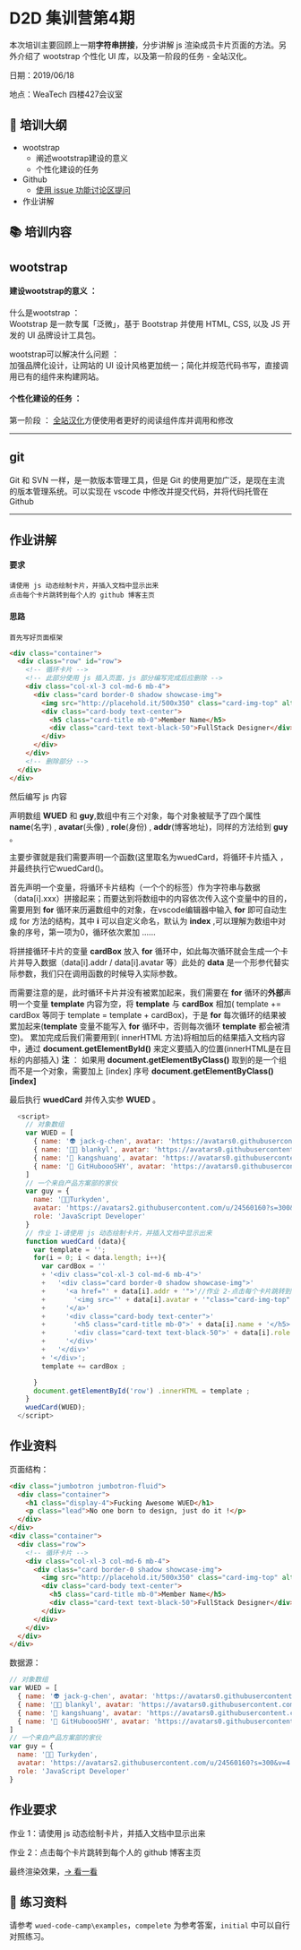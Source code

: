 # **D2D 集训营第4期**

本次培训主要回顾上一期**字符串拼接**，分步讲解 js 渲染成员卡片页面的方法。另外介绍了 wootstrap 个性化 UI 库，以及第一阶段的任务 - 全站汉化。

日期：2019/06/18

地点：WeaTech 四楼427会议室

## 🥇 **培训大纲**

- wootstrap
  - 阐述wootstrap建设的意义
  - 个性化建设的任务
- Github
  - [使用 issue 功能讨论区提问](https://github.com/weaver-design/wued-code-camp/issues)
- 作业讲解

## 📚 **培训内容**

## wootstrap
#### 建设wootstrap的意义 ：   
什么是wootstrap ：   
  Wootstrap 是一款专属「泛微」，基于 Bootstrap 并使用 HTML, CSS, 以及 JS 开发的 UI 品牌设计工具包。 

wootstrap可以解决什么问题 ：   
  加强品牌化设计，让网站的 UI 设计风格更加统一；简化并规范代码书写，直接调用已有的组件来构建网站。
  
#### 个性化建设的任务 ：  
  第一阶段 ：  [全站汉化](https://wootstrap.netlify.com/docs/4.3/getting-started/introduction/)方便使用者更好的阅读组件库并调用和修改

---

## git  
  Git 和 SVN 一样，是一款版本管理工具，但是 Git 的使用更加广泛，是现在主流的版本管理系统。可以实现在 vscode 中修改并提交代码，并将代码托管在 Github

---

## 作业讲解

#### 要求     
    请使用 js 动态绘制卡片，并插入文档中显示出来  
    点击每个卡片跳转到每个人的 github 博客主页   
          
#### 思路             
    首先写好页面框架  
``` html
<div class="container">
  <div class="row" id="row">
    <!-- 循环卡片 -->
    <!-- 此部分使用 js 插入页面，js 部分编写完成后应删除 -->
    <div class="col-xl-3 col-md-6 mb-4">
      <div class="card border-0 shadow showcase-img">
        <img src="http://placehold.it/500x350" class="card-img-top" alt="Member Name">
        <div class="card-body text-center">
          <h5 class="card-title mb-0">Member Name</h5>
          <div class="card-text text-black-50">FullStack Designer</div>
        </div>
      </div>
    </div>
    <!-- 删除部分 -->
  </div>
</div>
```  
然后编写 js 内容   
 
声明数组 **WUED** 和 **guy**,数组中有三个对象，每个对象被赋予了四个属性 **name**(名字) , **avatar**(头像) , **role**(身份) , **addr**(博客地址)，同样的方法给到 **guy** 。  

主要步骤就是我们需要声明一个函数(这里取名为wuedCard，将循环卡片插入 ，并最终执行它wuedCard()。  

首先声明一个变量，将循环卡片结构（一个个的标签）作为字符串与数据（data[i].xxx）拼接起来；而要达到将数组中的内容依次传入这个变量中的目的，需要用到 **for** 循环来历遍数组中的对象，在vscode编辑器中输入 **for** 即可自动生成 for 方法的结构，其中 **i** 可以自定义命名，默认为 **index** ,可以理解为数组中对象的序号，第一项为0，循环依次累加 ......   

将拼接循环卡片的变量 **cardBox** 放入 **for** 循环中，如此每次循环就会生成一个卡片并导入数据（data[i].addr / data[i].avatar 等）此处的 **data** 是一个形参代替实际参数，我们只在调用函数的时候导入实际参数。  

而需要注意的是，此时循环卡片并没有被累加起来，我们需要在 **for** 循环的**外部**声明一个变量 **template** 内容为空，将 **template** 与 **cardBox** 相加( template += cardBox 等同于 template = template + cardBox)，于是 **for** 每次循环的结果被累加起来(**template** 变量不能写入 **for** 循环中，否则每次循环 **template** 都会被清空)。
累加完成后我们需要用到( innerHTML 方法)将相加后的结果插入文档内容中，通过 **document.getElementById()** 来定义要插入的位置(innerHTML是在目标的内部插入)  **注** ： 如果用   **document.getElementByClass()** 取到的是一个组而不是一个对象，需要加上 [index] 序号  **document.getElementByClass()[index]**  

最后执行 **wuedCard** 并传入实参 **WUED** 。  

``` js
  <script>
    // 对象数组
    var WUED = [
      { name: '👽 jack-g-chen', avatar: 'https://avatars0.githubusercontent.com/u/50906620?s=300&v=4', role: 'Team Leader',addr:'https://github.com/jack-g-chen' },
      { name: '👩‍🎨 blankyl', avatar: 'https://avatars0.githubusercontent.com/u/50934382?s=300&v=4', role: 'UE Designer' ,addr:'https://github.com/blankyl'},
      { name: '👩 kangshuang', avatar: 'https://avatars0.githubusercontent.com/u/50934637?s=300&v=4', role: 'UI Designer' ,addr:'https://github.com/kangshuang'},
      { name: '👼 GitHuboooSHY', avatar: 'https://avatars0.githubusercontent.com/u/50934332?s=300&v=4', role: 'FullStack Designer' ,addr:'https://github.com/GitHuboooSHY'},
    ]
    // 一个来自产品方案部的家伙
    var guy = { 
      name: '👨‍🚀Turkyden', 
      avatar: 'https://avatars2.githubusercontent.com/u/24560160?s=300&v=4', 
      role: 'JavaScript Developer' 
    }
    // 作业 1-请使用 js 动态绘制卡片，并插入文档中显示出来
    function wuedCard (data){       
      var template = '';
      for(i = 0; i < data.length; i++){
        var cardBox = ''
        + '<div class="col-xl-3 col-md-6 mb-4">'
        +   '<div class="card border-0 shadow showcase-img">'
        +     '<a href="' + data[i].addr + '">'//作业 2-点击每个卡片跳转到每个人的 github 博客主页
        +       '<img src="' + data[i].avatar + '"class="card-img-top" alt="' + data[i].name + '">'
        +     '</a>'
        +     '<div class="card-body text-center">'
        +       '<h5 class="card-title mb-0">' + data[i].name + '</h5>'
        +       '<div class="card-text text-black-50">' + data[i].role + '</div>'
        +     '</div>'
        +   '</div>'
        + '</div>';
        template += cardBox ;

      }
      document.getElementById('row') .innerHTML = template ;
    }
    wuedCard(WUED);       
  </script>   
```




## 作业资料

页面结构：

``` html
<div class="jumbotron jumbotron-fluid">
  <div class="container">
    <h1 class="display-4">Fucking Awesome WUED</h1>
    <p class="lead">No one born to design, just do it !</p>
  </div>
</div>
<div class="container">
  <div class="row">
    <!-- 循环卡片 -->
    <div class="col-xl-3 col-md-6 mb-4">
      <div class="card border-0 shadow showcase-img">
        <img src="http://placehold.it/500x350" class="card-img-top" alt="Member Name">
        <div class="card-body text-center">
          <h5 class="card-title mb-0">Member Name</h5>
          <div class="card-text text-black-50">FullStack Designer</div>
        </div>
      </div>
    </div>
  </div>
</div>
```

数据源：

```js
// 对象数组
var WUED = [
  { name: '👽 jack-g-chen', avatar: 'https://avatars0.githubusercontent.com/u/50906620?s=300&v=4', role: 'Team Leader' },
  { name: '👩‍🎨 blankyl', avatar: 'https://avatars0.githubusercontent.com/u/50934382?s=300&v=4', role: 'UE Designer' },
  { name: '👩 kangshuang', avatar: 'https://avatars0.githubusercontent.com/u/50934637?s=300&v=4', role: 'UI Designer' },
  { name: '👼 GitHuboooSHY', avatar: 'https://avatars0.githubusercontent.com/u/50934332?s=300&v=4', role: 'FullStack Designer' },
]
// 一个来自产品方案部的家伙
var guy = {
  name: '👨‍🚀 Turkyden',
  avatar: 'https://avatars2.githubusercontent.com/u/24560160?s=300&v=4',
  role: 'JavaScript Developer'
}
```

## 作业要求

作业 1：请使用 js 动态绘制卡片，并插入文档中显示出来

作业 2：点击每个卡片跳转到每个人的 github 博客主页

最终渲染效果，[&rarr; 看一看](https://weaver-design.github.io/wued-code-camp/examples/RENDER/complete/index.html)


## 💯 练习资料

请参考 `wued-code-camp\examples`，`compelete` 为参考答案，`initial` 中可以自行对照练习。